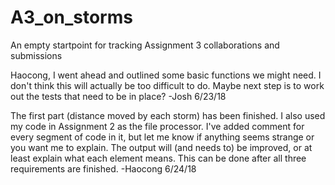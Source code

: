 # A3_on_storms
An empty startpoint for tracking Assignment 3 collaborations and submissions

Haocong, I went ahead and outlined some basic functions we might need. I don't think this will actually be too
difficult to do. Maybe next step is to work out the tests that need to be in place? -Josh 6/23/18

The first part (distance moved by each storm) has been finished. I also used my code in Assignment 2 as the file
processor. I've added comment for every segment of code in it, but let me know if anything seems strange or you
want me to explain. The output will (and needs to) be improved, or at least explain what each element means.
This can be done after all three requirements are finished. -Haocong 6/24/18

